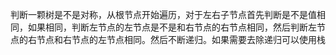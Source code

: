 判断一颗树是不是对称，从根节点开始遍历，对于左右子节点首先判断是不是值相同，如果相同，判断左节点的左节点是不是和右节点的右节点相同，然后判断左节点的右节点和右节点的左节点相同。然后不断递归。如果需要去除递归可以使用栈